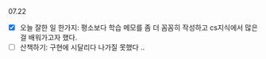 07.22
- [x] 오늘 잘한 일 한가지: 평소보다 학습 메모를 좀 더 꼼꼼히 작성하고 cs지식에서 많은걸 배워가고자 했다.
- [ ] 산책하기: 구현에 시달리다 나가질 못했다 .. 
